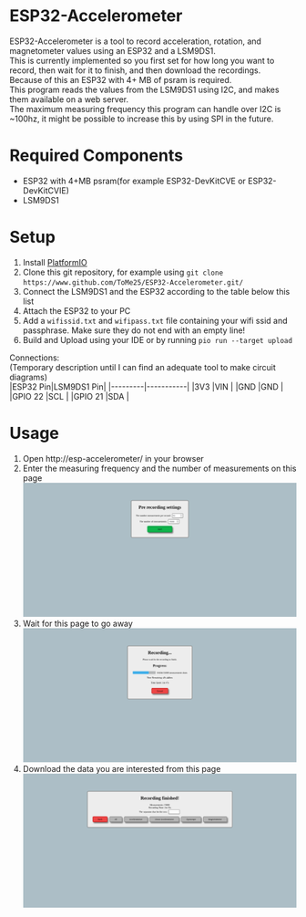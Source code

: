 # ESP32-Accelerometer
ESP32-Accelerometer is a tool to record acceleration, rotation, and magnetometer values using an ESP32 and a LSM9DS1.<br/>
This is currently implemented so you first set for how long you want to record, then wait for it to finish, and then download the recordings.<br/>
Because of this an ESP32 with 4+ MB of psram is required.<br/>
This program reads the values from the LSM9DS1 using I2C, and makes them available on a web server.<br/>
The maximum measuring frequency this program can handle over I2C is ~100hz, it might be possible to increase this by using SPI in the future.

# Required Components
 * ESP32 with 4+MB psram(for example ESP32-DevKitCVE or ESP32-DevKitCVIE)
 * LSM9DS1

# Setup
 1. Install [PlatformIO](https://docs.platformio.org/en/latest/core/installation.html)
 2. Clone this git repository, for example using `git clone https://www.github.com/ToMe25/ESP32-Accelerometer.git/`
 3. Connect the LSM9DS1 and the ESP32 according to the table below this list
 4. Attach the ESP32 to your PC
 5. Add a `wifissid.txt` and `wifipass.txt` file containing your wifi ssid and passphrase. Make sure they do not end with an empty line!
 6. Build and Upload using your IDE or by running `pio run --target upload`

Connections:<br/>
(Temporary description until I can find an adequate tool to make circuit diagrams)<br/>
|ESP32 Pin|LSM9DS1 Pin|
|---------|-----------|
|3V3      |VIN        |
|GND      |GND        |
|GPIO 22  |SCL        |
|GPIO 21  |SDA        |

# Usage
 1. Open http://esp-accelerometer/ in your browser
 2. Enter the measuring frequency and the number of measurements on this page<br/>
 ![pre-recording-settings](https://raw.githubusercontent.com/ToMe25/ESP32-Accelerometer/master/images/pre-recording-settings.png)
 3. Wait for this page to go away<br/>
 ![recording-please-wait](https://raw.githubusercontent.com/ToMe25/ESP32-Accelerometer/master/images/recording-please-wait.png)
 4. Download the data you are interested from this page<br/>
 ![recording-downloads](https://raw.githubusercontent.com/ToMe25/ESP32-Accelerometer/master/images/recording-downloads.png)

